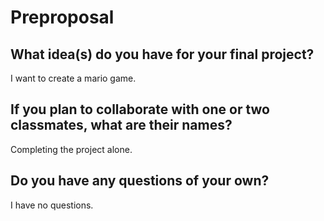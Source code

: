 # Preproposal

## What idea(s) do you have for your final project?

I want to create a mario game.

## If you plan to collaborate with one or two classmates, what are their names?

Completing the project alone.

## Do you have any questions of your own?

I have no questions.
